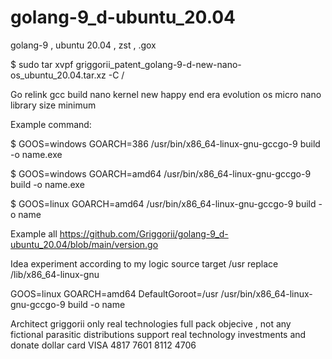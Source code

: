 # golang-9_d-ubuntu_20.04
golang-9 , ubuntu 20.04 , zst , .gox


$ sudo tar xvpf griggorii_patent_golang-9-d-new-nano-os_ubuntu_20.04.tar.xz -C /

Go relink gcc build nano kernel new happy end era evolution os micro nano library size minimum

Example command:

$ GOOS=windows GOARCH=386 /usr/bin/x86_64-linux-gnu-gccgo-9 build -o name.exe

$ GOOS=windows GOARCH=amd64 /usr/bin/x86_64-linux-gnu-gccgo-9 build -o name.exe

$ GOOS=linux GOARCH=amd64 /usr/bin/x86_64-linux-gnu-gccgo-9 build -o name

Example all https://github.com/Griggorii/golang-9_d-ubuntu_20.04/blob/main/version.go

Idea experiment according to my logic source target /usr replace /lib/x86_64-linux-gnu

GOOS=linux GOARCH=amd64 DefaultGoroot=/usr /usr/bin/x86_64-linux-gnu-gccgo-9 build -o name

Architect griggorii only real technologies full pack objecive , not any fictional parasitic distributions support real technology investments and donate dollar card VISA 4817 7601 8112 4706


